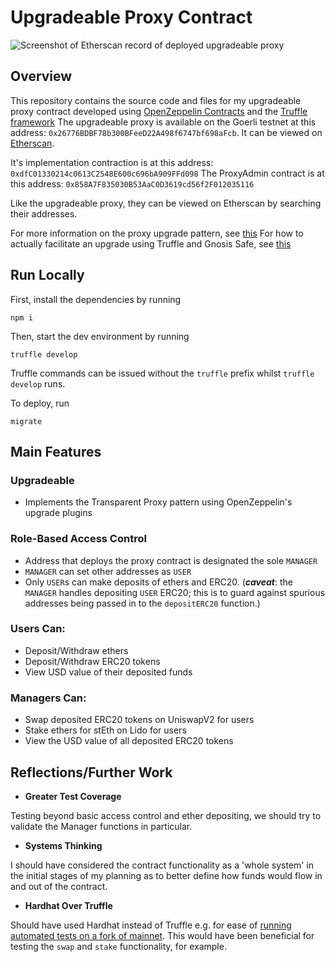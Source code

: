 # Upgradeable Proxy Contract

![Screenshot of Etherscan record of deployed upgradeable proxy](https://user-images.githubusercontent.com/96500919/235949491-350da30b-931f-44a5-96e2-383d2fffaaaf.png)

## Overview

This repository contains the source code and files for my upgradeable proxy contract developed using [OpenZeppelin Contracts](https://docs.openzeppelin.com/)  and the [Truffle framework](https://trufflesuite.com/blog/a-sweet-upgradeable-contract-experience-with-openzeppelin-and-truffle/)
The upgradeable proxy is available on the Goerli testnet at this address: `0x26776BDBF78b300BFeeD22A498f6747bf698aFcb`. It can be viewed on [Etherscan](https://goerli.etherscan.io/address/0x26776BDBF78b300BFeeD22A498f6747bf698aFcb).

It's implementation contraction is at this address: `0xdfC01330214c0613C2548E600c696bA909FFd098` 
The ProxyAdmin contract is at this address: `0x858A7F835030B53AaC0D3619cd56f2F012035116` 

Like the upgradeable proxy, they can be viewed on Etherscan by searching their addresses.

For more information on the proxy upgrade pattern, see [this](https://docs.openzeppelin.com/learn/upgrading-smart-contracts) 
For how to actually facilitate an upgrade using Truffle and Gnosis Safe, see [this](https://forum.openzeppelin.com/t/openzeppelin-upgrades-step-by-step-tutorial-for-truffle/3579) 

## Run Locally

First, install the dependencies by running

```
npm i
```

Then, start the dev environment by running

```
truffle develop
```

Truffle commands can be issued without the `truffle` prefix whilst `truffle develop` runs.

To deploy, run

```
migrate
```

## Main Features

### Upgradeable

- Implements the Transparent Proxy pattern using OpenZeppelin's upgrade plugins

### Role-Based Access Control

- Address that deploys the proxy contract is designated the sole `MANAGER`
- `MANAGER` can set other addresses as `USER`
- Only `USER`s can make deposits of ethers and ERC20. (**_caveat_**: the `MANAGER` handles depositing `USER` ERC20; this is to guard against spurious addresses being passed in to the `depositERC20` function.)

### Users Can:

- Deposit/Withdraw ethers
- Deposit/Withdraw ERC20 tokens
- View USD value of their deposited funds

### Managers Can:

- Swap deposited ERC20 tokens on UniswapV2 for users
- Stake ethers for stEth on Lido for users
- View the USD value of all deposited ERC20 tokens

## Reflections/Further Work

- **Greater Test Coverage** 

Testing beyond basic access control and ether depositing, we should try to validate the Manager functions in particular.

- **Systems Thinking** 

I should have considered the contract functionality as a 'whole system' in the initial stages of my planning as to better define how funds would flow in and out of the contract.

- **Hardhat Over Truffle** 

Should have used Hardhat instead of Truffle e.g. for ease of [running automated tests on a fork of mainnet](https://stackoverflow.com/questions/70965282/how-do-i-interact-with-uniswap-v2-in-a-truffle-test-suite). This would have been beneficial for testing the `swap` and `stake` functionality, for example.
